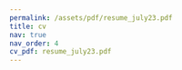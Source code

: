 ```yaml
---
permalink: /assets/pdf/resume_july23.pdf
title: cv
nav: true
nav_order: 4
cv_pdf: resume_july23.pdf
---
```

